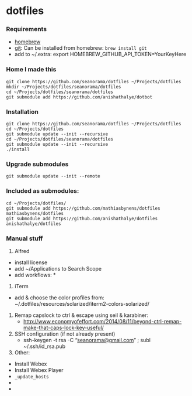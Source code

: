 dotfiles
========

### Requirements

  * [homebrew](http://brew.sh/)
  * [git](http://git-scm.com/): Can be installed from homebrew: ```brew install git```
  * add to ~/.extra: export HOMEBREW_GITHUB_API_TOKEN=YourKeyHere

### Home I made this

```
git clone https://github.com/seanorama/dotfiles ~/Projects/dotfiles
mkdir ~/Projects/dotfiles/seanorama/dotfiles
cd ~/Projects/dotfiles/seanorama/dotfiles
git submodule add https://github.com/anishathalye/dotbot
```

### Installation

```
git clone https://github.com/seanorama/dotfiles ~/Projects/dotfiles
cd ~/Projects/dotfiles
git submodule update --init --recursive
cd ~/Projects/dotfiles/seanorama/dotfiles
git submodule update --init --recursive
./install
```

### Upgrade submodules

```
git submodule update --init --remote
```

### Included as submodules:

```
cd ~/Projects/dotfiles/
git submodule add https://github.com/mathiasbynens/dotfiles mathiasbynens/dotfiles
git submodule add https://github.com/anishathalye/dotfiles anishathalye/dotfiles
```

### Manual stuff

1. Alfred
  * install license
  * add ~/Applications to Search Scope 
  * add workflows:
    *
1. iTerm
  * add & choose the color profiles from: ~/.dotfiles/resources/solarized/iterm2-colors-solarized/
1. Remap capslock to ctrl & escape using seil & karabiner:
    * http://www.economyofeffort.com/2014/08/11/beyond-ctrl-remap-make-that-caps-lock-key-useful/
1. SSH configuration (if not already present)
    * ssh-keygen -t rsa -C “seanorama@gmail.com” ; subl ~/.ssh/id_rsa.pub
1. Other:
  * Install Webex
  * Install Webex Player
  * ```_update_hosts```
*
* 
